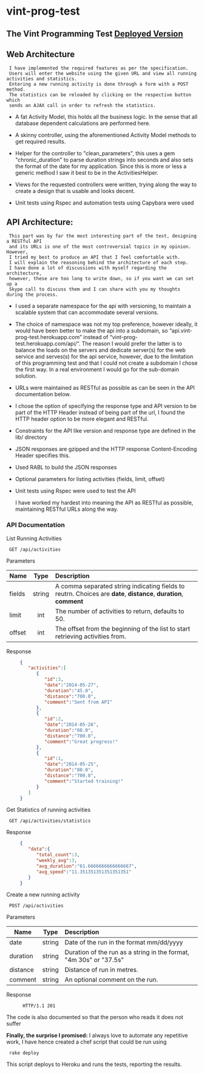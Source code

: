 vint-prog-test
==============

## The Vint Programming Test [Deployed Version](http://vint-prog-test.herokuapp.com/)

## Web Architecture

     I have implemented the required features as per the specification. 
     Users will enter the website using the given URL and view all running activities and statistics. 
     Entering a new running activity is done through a form with a POST method. 
     The statistics can be reloaded by clicking on the respective button which 
     sends an AJAX call in order to refresh the statistics.

* A fat Activity Model, this holds all the business logic.
In the sense that all database dependent calculations are performed here.

* A skinny controller, using the aforementioned Activity Model methods to get required results.

* Helper for the controller to "clean_parameters", this uses a gem "chronic_duration" to parse duration strings 
into seconds and also sets the format of the date for my application. Since this is more or less a generic method 
I saw it best to be in the ActivitiesHelper.

* Views for the requested controllers were written, trying along the way to create a design that is usable 
and looks decent.

* Unit tests using Rspec and automation tests using Capybara were used

 
## API Architecture:

     This part was by far the most interesting part of the test, designing a RESTful API 
     and its URLs is one of the most controversial topics in my opinion. However, 
     I tried my best to produce an API that I feel comfortable with. 
     I will explain the reasoning behind the architecture of each step. 
     I have done a lot of discussions with myself regarding the architecture, 
     however, these are too long to write down, so if you want we can set up a
     Skype call to discuss them and I can share with you my thoughts during the process.



* I used a separate namespace for the api with versioning, to maintain a scalable system that can 
accommodate several versions. 

* The choice of namespace was not my top preference, however ideally, it would have been better to make the api
into a subdomain, so “api.vint-prog-test.herokuapp.com”  instead of “vint-prog-test.herokuapp.com/api/“. 
The reason I would prefer the latter is to balance the loads on the servers and dedicate server(s) for the web
service and serves(s) for the api service, however, due to the limitation of this programming test and that I
could not create a subdomain I chose the first way. In a real environment I would go for the sub-domain solution.

* URLs were maintained as RESTful as possible as can be seen in the API documentation below.

* I chose the option of specifying the response type and API version to be part of the HTTP Header instead of
being part of the url, I found the HTTP header option to be more elegant and RESTful.

* Constraints for the API like version and response type are defined in the lib/ directory

* JSON responses are gzipped and the HTTP response Content-Encoding Header specifies this.

* Used RABL to build the JSON responses

* Optional parameters for listing activities  (fields, limit, offset)

* Unit tests using Rspec were used to test the API



     I have worked my hardest into meaning the API as RESTful as possible, maintaining RESTful URLs along the way.

### API Documentation
List Running Activities
          
     GET /api/activities
          
Parameters
     
| Name        | Type           | Description  |
| ------------- |:-------------:|:-----|
| fields      | string | A comma separated string indicating fields to reutrn. Choices are **date**, **distance**, **duration**, **comment**|
| limit      | int      |   The number of activities to return, defaults to 50. |
| offset | int      |    The offset from the beginning of the list to start retrieving activities from. |
     
Response
     
```json
     {
        "activities":[
           {
              "id":3,
              "date":"2014-05-27",
              "duration":"45.0",
              "distance":"700.0",
              "comment":"Sent from API"
           },
           {
              "id":2,
              "date":"2014-05-26",
              "duration":"60.0",
              "distance":"700.0",
              "comment":"Great progress!"
           },
           {
              "id":1,
              "date":"2014-05-25",
              "duration":"80.0",
              "distance":"700.0",
              "comment":"Started training!"
           }
        ]
     }
```
          
Get Statistics of running activities
     
     GET /api/activities/statistics
          
Response
     
```json
     {
        "data":{
           "total_count":3,
           "weekly_avg":3,
           "avg_duration":"61.6666666666666667",
           "avg_speed":"11.351351351351351351"
        }
     }
```
          
Create a new running activity
     
     POST /api/activities
     
Parameters
     
| Name        | Type           | Description  |
| ------------- |:-------------:|:-----|
| date      | string | Date of the run in the format mm/dd/yyyy |
| duration      | string      |   Duration of the run as a string in the format, "4m 30s" or "37.5s" |
| distance | string      |  Distance of run in metres. |
| comment | string      |  An optional comment on the run. |
          
Response

          HTTP/1.1 201
          

The code is also documented so that the person who reads it does not suffer

**Finally, the surprise I promised:**
I always love to automate any repetitive work, I have hence created a chef script that could be run using
```
 rake deploy
 ```
This script deploys to Heroku and runs the tests, reporting the results.


